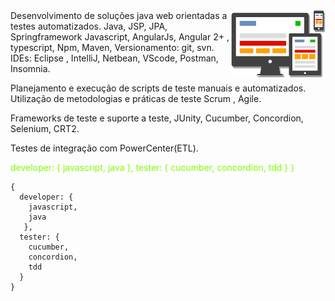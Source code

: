 <img src="img/responsive-logo.png" width="30%" align="right"/>
Desenvolvimento de soluções java web orientadas a testes automatizados.
Java, JSP, JPA, Springframework
Javascript, AngularJs, Angular 2+ , typescript,
Npm, Maven, 
Versionamento: git, svn.
IDEs: Eclipse , IntelliJ, Netbean, VScode, Postman, Insomnia.

Planejamento e execução de scripts de teste manuais e automatizados.
Utilização de metodologias e práticas de teste Scrum , Agile.

Frameworks de teste e suporte a teste, JUnity, Cucumber, Concordion, Selenium, CRT2.

Testes de integração com PowerCenter(ETL). 

<span style="color:chartreuse">
  developer: {
    javascript,
    java
   },
  tester: {
    cucumber,
    concordion,
    tdd
  }
}
</span>


```
{
  developer: {
    javascript,
    java
   },
  tester: {
    cucumber,
    concordion,
    tdd
  }
}
```


